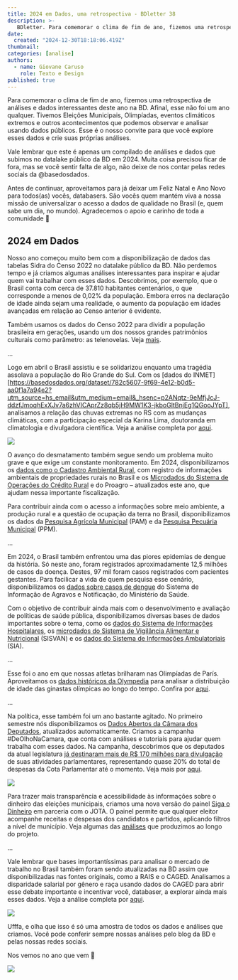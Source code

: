 ```yaml
---
title: 2024 em Dados, uma retrospectiva - BDletter 38
description: >-
   BDletter. Para comemorar o clima de fim de ano, fizemos uma retrospectiva de análises e dados interessantes deste ano na BD. Afinal, esse não foi um ano qualquer. 
date:
  created: "2024-12-30T18:18:06.419Z"
thumbnail: 
categories: [analise]
authors:
  - name: Giovane Caruso 
    role: Texto e Design
published: true
---
```


Para comemorar o clima de fim de ano, fizemos uma retrospectiva de análises e dados interessantes deste ano na BD. Afinal, esse não foi um ano qualquer. Tivemos Eleições Municipais, Olimpíadas, eventos climáticos extremos e outros acontecimentos que podemos observar e analisar usando dados públicos. Esse é o nosso convite para que você explore esses dados e crie suas próprias análises.

 

Vale lembrar que este é apenas um compilado de análises e dados que subimos no datalake público da BD em 2024. Muita coisa precisou ficar de fora, mas se você sentir falta de algo, não deixe de nos contar pelas redes sociais da @basedosdados. 


Antes de continuar, aproveitamos para já deixar um Feliz Natal e Ano Novo para todos(as) vocês, databasers. São vocês quem mantém viva a nossa missão de universalizar o acesso a dados de qualidade no Brasil (e, quem sabe um dia, no mundo). Agradecemos o apoio e carinho de toda a comunidade 💚 

## 2024 em Dados

Nosso ano começou muito bem com  a disponibilização de dados das tabelas Sidra do Censo 2022  no datalake público da BD. Não perdemos tempo e já criamos algumas análises interessantes para inspirar e ajudar quem vai trabalhar com esses dados. Descobrimos, por exemplo, que o Brasil conta com cerca de 37.810 habitantes centenários, o que corresponde a menos de 0,02% da população. Embora erros na declaração de idade ainda sejam uma realidade, o aumento da população em idades avançadas em relação ao Censo anterior é evidente. 
 
Também usamos os dados do Censo 2022 para dividir a população brasileira em gerações, usando um dos nossos grandes patrimônios culturais como parâmetro: as telenovelas. Veja [mais](https://www.instagram.com/p/C6Y_Y8gOLQD/?img_index=1&utm_source=hs_email&utm_medium=email&_hsenc=p2ANqtz-9eMfjJcJ-ddzfJmoqhExXJv7a6zhVICAprZz8qb5jH9MW1K3-jkboGltBnjEg1QGooJYpT).

...

 
Logo em abril o Brasil assistiu e se solidarizou enquanto uma tragédia assolava a população do Rio Grande do Sul. Com os [dados do INMET][https://basedosdados.org/dataset/782c5607-9f69-4e12-b0d5-aa0f1a7a94e2?utm_source=hs_email&utm_medium=email&_hsenc=p2ANqtz-9eMfjJcJ-ddzfJmoqhExXJv7a6zhVICAprZz8qb5jH9MW1K3-jkboGltBnjEg1QGooJYpT], analisamos a relação das chuvas extremas no RS com as mudanças climáticas, com a participação especial da Karina Lima,  doutoranda em climatologia e divulgadora científica. Veja a análise completa por [aqui](https://medium.com/basedosdados/qual-foi-a-magnitude-das-chuvas-extremas-que-atingiram-porto-alegre-este-ano-e-qual-a-rela%C3%A7%C3%A3o-675265bce50e?utm_source=hs_email&utm_medium=email&_hsenc=p2ANqtz-9eMfjJcJ-ddzfJmoqhExXJv7a6zhVICAprZz8qb5jH9MW1K3-jkboGltBnjEg1QGooJYpT).

<Image src="/blog/bdletter-38-retrospectiva2024/grafico_1.png"/>


O avanço do desmatamento também segue sendo um problema muito grave e que exige um constante monitoramento. Em 2024, disponibilizamos os [dados como o Cadastro Ambiental Rural](https://basedosdados.org/dataset/6b687e32-32bb-4dd6-ac8b-7dfa011ac619?table=0ba51523-2eb6-422c-a1bb-efc9f9e717a1&utm_source=hs_email&utm_medium=email&_hsenc=p2ANqtz-9eMfjJcJ-ddzfJmoqhExXJv7a6zhVICAprZz8qb5jH9MW1K3-jkboGltBnjEg1QGooJYpT), com  registro de informações ambientais de propriedades rurais no Brasil e os [Microdados do Sistema de Operações do Crédito Rural](https://basedosdados.org/dataset/544c9d22-97b7-479a-8eca-94762840b465?table=e2d5dcc5-270e-4a8b-8d55-0227fd46c10f&utm_source=hs_email&utm_medium=email&_hsenc=p2ANqtz-9eMfjJcJ-ddzfJmoqhExXJv7a6zhVICAprZz8qb5jH9MW1K3-jkboGltBnjEg1QGooJYpT) e do Proagro – atualizados este ano, que ajudam nessa importante fiscalização.

 
Para contribuir ainda com o acesso a informações sobre meio ambiente, a produção rural e a questão de ocupação da terra no Brasil, disponibilizamos os dados da [Pesquisa Agrícola Municipal](https://basedosdados.org/dataset/fc403b40-a7e1-40e7-9efe-910847b45a69?utm_source=hs_email&utm_medium=email&_hsenc=p2ANqtz-9eMfjJcJ-ddzfJmoqhExXJv7a6zhVICAprZz8qb5jH9MW1K3-jkboGltBnjEg1QGooJYpT) (PAM) e da [Pesquisa Pecuária Municipal](https://basedosdados.org/dataset/f7df4160-7a6f-4658-a287-3a73d412ed10?utm_source=hs_email&utm_medium=email&_hsenc=p2ANqtz-9eMfjJcJ-ddzfJmoqhExXJv7a6zhVICAprZz8qb5jH9MW1K3-jkboGltBnjEg1QGooJYpT) (PPM). 

 

...

 

Em 2024, o Brasil também enfrentou uma das piores epidemias de dengue da história. Só neste ano, foram registrados aproximadamente 12,5 milhões de casos da doença. Destes, 97 mil foram casos registrados com pacientes gestantes. Para facilicar a vida de quem pesquisa esse cenário, disponibilizamos os [dados sobre casos de dengue](https://basedosdados.org/dataset/f51134c2-5ab9-4bbc-882f-f1034603147a?table=9bdbca38-d97f-47fa-b422-84477a6b68c8&utm_source=hs_email&utm_medium=email&_hsenc=p2ANqtz-9eMfjJcJ-ddzfJmoqhExXJv7a6zhVICAprZz8qb5jH9MW1K3-jkboGltBnjEg1QGooJYpT) do Sistema de Informação de Agravos e Notificação, do Ministério da Saúde. 


Com o objetivo de contribuir ainda mais com o desenvolvimento e avaliação de políticas de saúde pública, disponibilizamos diversas bases de dados importantes sobre o tema, como os [dados do Sistema de Informações Hospitalares](https://basedosdados.org/dataset/ff933265-8b61-4458-877a-173b3f38102b?utm_source=hs_email&utm_medium=email&_hsenc=p2ANqtz-9eMfjJcJ-ddzfJmoqhExXJv7a6zhVICAprZz8qb5jH9MW1K3-jkboGltBnjEg1QGooJYpT), os [microdados do Sistema de Vigilância Alimentar e Nutricional](https://basedosdados.org/dataset/d0b61e1c-2ff2-43e7-b32f-5a054ba9b688?utm_source=hs_email&utm_medium=email&_hsenc=p2ANqtz-9eMfjJcJ-ddzfJmoqhExXJv7a6zhVICAprZz8qb5jH9MW1K3-jkboGltBnjEg1QGooJYpT) (SISVAN) e os [dados do Sistema de Informações Ambulatoriais](https://basedosdados.org/dataset/22d1f0d6-9bbc-4653-a841-7734867d2319?table=5613bffd-f741-4f74-a48e-685d6438f354&utm_source=hs_email&utm_medium=email&_hsenc=p2ANqtz-9eMfjJcJ-ddzfJmoqhExXJv7a6zhVICAprZz8qb5jH9MW1K3-jkboGltBnjEg1QGooJYpT) (SIA).

...

Esse foi o ano em que nossas atletas brilharam nas Olimpíadas de París. Aproveitamos os [dados históricos da Olympedia](https://basedosdados.org/dataset/62f8cb83-ac37-48be-874b-b94dd92d3e2b?utm_source=hs_email&utm_medium=email&_hsenc=p2ANqtz-9eMfjJcJ-ddzfJmoqhExXJv7a6zhVICAprZz8qb5jH9MW1K3-jkboGltBnjEg1QGooJYpT) para analisar a distribuição de idade das ginastas olímpicas ao longo do tempo. Confira por [aqui](https://www.instagram.com/p/C-GluHayZF9/?utm_source=hs_email&utm_medium=email&_hsenc=p2ANqtz-9eMfjJcJ-ddzfJmoqhExXJv7a6zhVICAprZz8qb5jH9MW1K3-jkboGltBnjEg1QGooJYpT).

...

Na política, esse também foi um ano bastante agitado. No primeiro semestre nós disponibilizamos os [Dados Abertos da Câmara dos Deputados](https://basedosdados.org/dataset/3d388daa-2d20-49eb-8f55-6c561bef26b6?utm_source=hs_email&utm_medium=email&_hsenc=p2ANqtz-9eMfjJcJ-ddzfJmoqhExXJv7a6zhVICAprZz8qb5jH9MW1K3-jkboGltBnjEg1QGooJYpT), atualizados automaticamente. Criamos a campanha #DeOlhoNaCamara, que conta com análises e tutoriais para ajudar quem trabalha com esses dados. Na campanha, descobrimos que os deputados da atual legislatura [já destinaram mais de R$ 170 milhões para divulgação](https://www.instagram.com/p/C8ZtmUTM3lF/?img_index=1&utm_source=hs_email&utm_medium=email&_hsenc=p2ANqtz-9eMfjJcJ-ddzfJmoqhExXJv7a6zhVICAprZz8qb5jH9MW1K3-jkboGltBnjEg1QGooJYpT) de suas atividades parlamentares, representando quase 20% do total de despesas da Cota Parlamentar até o momento. Veja mais por [aqui](https://basedosdados.org/blog/de-olho-na-camara-analisando-dados-abertos-da-camara-dos-deputados-com-a-bd?utm_source=hs_email&utm_medium=email&_hsenc=p2ANqtz-9eMfjJcJ-ddzfJmoqhExXJv7a6zhVICAprZz8qb5jH9MW1K3-jkboGltBnjEg1QGooJYpT).

<Image src="/blog/bdletter-38-retrospectiva2024/grafico_2.png"/>

Para trazer mais transparência e acessibilidade às informações sobre o dinheiro das eleições municipais, criamos uma nova versão do painel [Siga o Dinheiro](https://www.sigaodinheiro.org/?utm_source=hs_email&utm_medium=email&_hsenc=p2ANqtz-9eMfjJcJ-ddzfJmoqhExXJv7a6zhVICAprZz8qb5jH9MW1K3-jkboGltBnjEg1QGooJYpT) em parceria com o JOTA. O painel permite que qualquer eleitor acompanhe receitas e despesas dos candidatos e partidos, aplicando filtros a nível de município. Veja algumas das [análises](https://www.sigaodinheiro.org/artigos?utm_source=hs_email&utm_medium=email&_hsenc=p2ANqtz-9eMfjJcJ-ddzfJmoqhExXJv7a6zhVICAprZz8qb5jH9MW1K3-jkboGltBnjEg1QGooJYpT) que produzimos ao longo do projeto.

 

...


Vale lembrar que bases importantíssimas para analisar o mercado de trabalho no Brasil também foram sendo atualizadas na BD assim que disponibilizadas nas fontes originais, como a RAIS e o CAGED. Analisamos a disparidade salarial por gênero e raça usando dados do CAGED para abrir esse debate importante e incentivar você, databaser, a explorar ainda mais esses dados. Veja a análise completa por [aqui](https://medium.com/@basedosdados/como-a-disparidade-salarial-por-g%C3%AAnero-e-ra%C3%A7a-evoluiu-ao-longo-dos-anos-949ea4d121a7?utm_source=hs_email&utm_medium=email&_hsenc=p2ANqtz-9eMfjJcJ-ddzfJmoqhExXJv7a6zhVICAprZz8qb5jH9MW1K3-jkboGltBnjEg1QGooJYpT). 

<Image src="/blog/bdletter-38-retrospectiva2024/grafico_3.png"/>


Ufffa, e olha que isso é só uma amostra de todos os dados e análises que criamos. Você pode conferir sempre nossas análises pelo blog da BD e pelas nossas redes sociais. 

 
Nos vemos no ano que vem 💚

<Image src="/blog/bdletter-38-retrospectiva2024/imagem_1.png"/>
